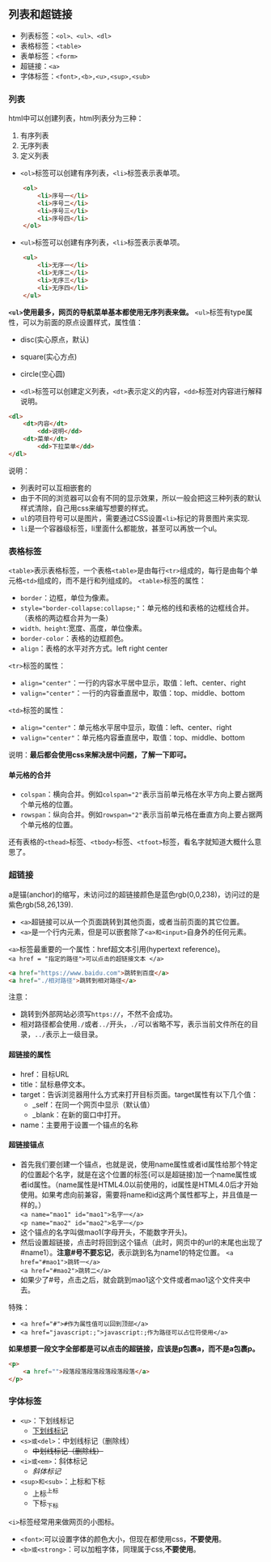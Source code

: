 ## 列表和超链接
- 列表标签：`<ol>、<ul>、<dl>`
- 表格标签：`<table>`
- 表单标签：`<form>`
- 超链接：`<a>`
- 字体标签：`<font>,<b>,<u>,<sup>,<sub>`


### 列表
html中可以创建列表，html列表分为三种：
  1. 有序列表
  2. 无序列表
  3. 定义列表

- `<ol>`标签可以创建有序列表，`<li>`标签表示表单项。
````html
    <ol>
        <li>序号一</li>
        <li>序号二</li>
        <li>序号三</li>
        <li>序号四</li>
    </ol>
````

- `<ul>`标签可以创建有序列表，`<li>`标签表示表单项。
````html
    <ul>
        <li>无序一</li>
        <li>无序二</li>
        <li>无序三</li>
        <li>无序四</li>
    </ul>
````
**`<ul>`使用最多，网页的导航菜单基本都使用无序列表来做。**
`<ul>`标签有type属性，可以为前面的原点设置样式，属性值：
- disc(实心原点，默认)
- square(实心方点)
- circle(空心圆)

- `<dl>`标签可以创建定义列表，`<dt>`表示定义的内容，`<dd>`标签对内容进行解释说明。
````html
<dl>
    <dt>内容</dt>
        <dd>说明</dd>
    <dt>菜单</dt>
        <dd>下拉菜单</dd>
</dl>
````
说明：
- 列表时可以互相嵌套的
- 由于不同的浏览器可以会有不同的显示效果，所以一般会把这三种列表的默认样式清除，自己用css来编写想要的样式。
- `ul`的项目符号可以是图片，需要通过CSS设置`<li>`标记的背景图片来实现.
- `li`是一个容器级标签，li里面什么都能放，甚至可以再放一个ul。

### 表格标签
`<table>`表示表格标签，一个表格`<table>`是由每行`<tr>`组成的，每行是由每个单元格`<td>`组成的，而不是行和列组成的。
`<table>`标签的属性：
- `border`：边框，单位为像素。
- `style="border-collapse:collapse;"`：单元格的线和表格的边框线合并。（表格的两边框合并为一条）
- `width、height`:宽度、高度，单位像素。
- `border-color`：表格的边框颜色。
- `align`：表格的水平对齐方式。left right center

`<tr>`标签的属性：
- `align="center"`：一行的内容水平居中显示，取值：left、center、right
- `valign="center"`：一行的内容垂直居中，取值：top、middle、bottom

`<td>`标签的属性：
- `align="center"`：单元格水平居中显示，取值：left、center、right
- `valign="center"`：单元格内容垂直居中，取值：top、middle、bottom

说明：**最后都会使用css来解决居中问题，了解一下即可。**
#### 单元格的合并
- `colspan`：横向合并。例如`colspan="2"`表示当前单元格在水平方向上要占据两个单元格的位置。
- `rowspan`：纵向合并。例如`rowspan="2"`表示当前单元格在垂直方向上要占据两个单元格的位置。

还有表格的`<thead>`标签、`<tbody>`标签、`<tfoot>`标签，看名字就知道大概什么意思了。

### 超链接
a是锚(anchor)的缩写，未访问过的超链接颜色是蓝色rgb(0,0,238)，访问过的是紫色rgb(58,26,139).
- `<a>`超链接可以从一个页面跳转到其他页面，或者当前页面的其它位置。
- `<a>`是一个行内元素，但是可以嵌套除了`<a>和<input>`自身外的任何元素。

`<a>`标签最重要的一个属性：href超文本引用(hypertext reference)。  
`<a href = "指定的路径">可以点击的超链接文本 </a>`
````html
<a href="https://www.baidu.com">跳转到百度</a>
<a href="./相对路径">跳转到相对路径</a>
````
注意：
- 跳转到外部网站必须写`https://`，不然不会成功。
- 相对路径都会使用`./`或者`../`开头，`./`可以省略不写，表示当前文件所在的目录，`../`表示上一级目录。

#### 超链接的属性
- href：目标URL
- title：鼠标悬停文本。
- target：告诉浏览器用什么方式来打开目标页面。target属性有以下几个值：
  - _self：在同一个网页中显示（默认值）
  - _blank：在新的窗口中打开。
- name：主要用于设置一个锚点的名称

#### 超链接锚点
- 首先我们要创建一个锚点，也就是说，使用name属性或者id属性给那个特定的位置起个名字，就是在这个位置的标签(可以是超链接)加一个name属性或者id属性。（name属性是HTML4.0以前使用的，id属性是HTML4.0后才开始使用。如果考虑向前兼容，需要将name和id这两个属性都写上，并且值是一样的。）   
  `<a name="mao1" id="mao1">名字一</a>`    
  `<p name="mao2" id="mao2">名字一</p>` 
- 这个锚点的名字叫做mao1(字母开头，不能数字开头)。 
- 然后设置超链接，点击时将回到这个锚点（此时，网页中的url的末尾也出现了#name1）。**注意#号不要忘记**，表示跳到名为name1的特定位置。
  `<a href="#mao1">跳转一</a>`   
  `<a href="#mao2">跳转二</a>`
- 如果少了#号，点击之后，就会跳到mao1这个文件或者mao1这个文件夹中去。

特殊：
- `<a href="#">#作为属性值可以回到顶部</a>`
- `<a href="javascript:;">javascript:;作为路径可以占位符使用</a>`  

**如果想要一段文字全部都是可以点击的超链接，应该是p包裹a，而不是a包裹p。**
````html
<p>
	<a href="">段落段落段落段落段落段落</a>
</p>
````
### 字体标签  
- `<u>`：下划线标记
  - <u>下划线标记</u>
- `<s>或<del>`：中划线标记（删除线）
  - <s>中划线标记（删除线）</s>
- `<i>或<em>`：斜体标记
  - <i>斜体标记</i>
- `<sup>和<sub>`：上标和下标
  - 上标<sup>上标</sup>
  - 下标<sub>下标</sub> 

`<i>`标签经常用来做网页的小图标。

- `<font>`:可以设置字体的颜色大小，但现在都使用css，**不要使用**。
- `<b>或<strong>`：可以加粗字体，同理属于css,**不要使用**。
